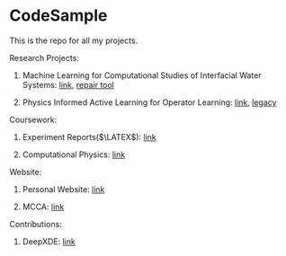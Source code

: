 # CodeSample
This is the repo for all my projects.


Research Projects:
1. Machine Learning for Computational Studies of Interfacial Water Systems: [link](https://github.com/supercgor/ARAI), [repair tool](https://github.com/supercgor/AFM-RepairTool)

2. Physics Informed Active Learning for Operator Learning: [link](https://github.com/supercgor/RAS-Deepxde), [legacy](https://github.com/matrixing26/Project-RAS)

Coursework:
1. Experiment Reports($\LATEX$): [link](https://github.com/supercgor/texfile)

2. Computational Physics: [link](https://github.com/supercgor/comp_phys)

Website:
1. Personal Website: [link](https://supercgor.github.io)

2. MCCA: [link](https://github.com/macau-mcca/web)

Contributions:
1. DeepXDE: [link](https://github.com/lululxvi/deepxde)
